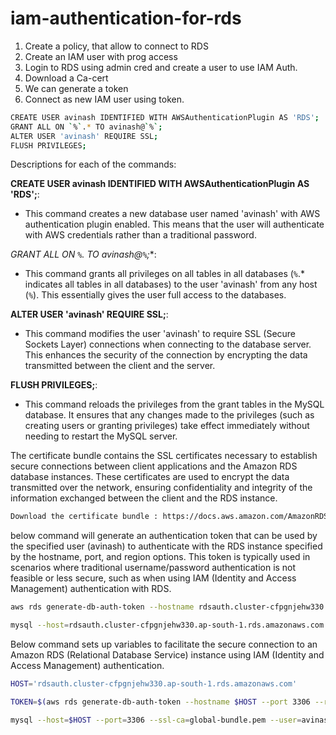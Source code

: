 # iam-authentication-for-rds


1. Create a policy, that allow to connect to RDS
2. Create an IAM user with prog access
3. Login to RDS using admin cred and create a user to use IAM Auth.
4. Download a Ca-cert
5. We can generate a token
6. Connect as new IAM user using token.

```bash
CREATE USER avinash IDENTIFIED WITH AWSAuthenticationPlugin AS 'RDS';
GRANT ALL ON `%`.* TO avinash@`%`;
ALTER USER 'avinash' REQUIRE SSL;
FLUSH PRIVILEGES;
```

Descriptions for each of the commands:

**CREATE USER avinash IDENTIFIED WITH AWSAuthenticationPlugin AS 'RDS';**:
   - This command creates a new database user named 'avinash' with AWS authentication plugin enabled. This means that the user will authenticate with AWS credentials rather than a traditional password.
   
**GRANT ALL ON `%`.* TO avinash@`%`;**:
   - This command grants all privileges on all tables in all databases (`%`.* indicates all tables in all databases) to the user 'avinash' from any host (`%`). This essentially gives the user full access to the databases.

**ALTER USER 'avinash' REQUIRE SSL;**:
   - This command modifies the user 'avinash' to require SSL (Secure Sockets Layer) connections when connecting to the database server. This enhances the security of the connection by encrypting the data transmitted between the client and the server.

**FLUSH PRIVILEGES;**:
   - This command reloads the privileges from the grant tables in the MySQL database. It ensures that any changes made to the privileges (such as creating users or granting privileges) take effect immediately without needing to restart the MySQL server.



The certificate bundle contains the SSL certificates necessary to establish secure connections between client applications and the Amazon RDS database instances. These certificates are used to encrypt the data transmitted over the network, ensuring confidentiality and integrity of the information exchanged between the client and the RDS instance.

```bash
Download the certificate bundle : https://docs.aws.amazon.com/AmazonRDS/latest/UserGuide/UsingWithRDS.SSL.html#UsingWithRDS.SSL.CertificatesAllRegions
```

below command will generate an authentication token that can be used by the specified user (avinash) to authenticate with the RDS instance specified by the hostname, port, and region options. This token is typically used in scenarios where traditional username/password authentication is not feasible or less secure, such as when using IAM (Identity and Access Management) authentication with RDS.


```bash
aws rds generate-db-auth-token --hostname rdsauth.cluster-cfpgnjehw330.ap-south-1.rds.amazonaws.com --port 3306 --region ap-south-1 --username avinash
```

```bash
mysql --host=rdsauth.cluster-cfpgnjehw330.ap-south-1.rds.amazonaws.com --port=3306 --ssl-ca=global-bundle.pem --user=avinash --password='rdsauth.cluster-cfpgnjehw330.ap-south-1.rds.amazonaws.com:3306/?Action=connect&DBUser=avinash&X-Amz-Algorithm=AWS4-HMAC-SHA256&X-Amz-Expires=900&X-Amz-Credential=AKIAXJMA6A45YB4W3LLZ%2F20240419%2Fap-south-1%2Frds-db%2Faws4_request&X-Amz-SignedHeaders=host&X-Amz-Date=20240419T165343Z&X-Amz-Signature=68dc620cbefa974016eec324f747b805aa995b3d178fd2705ab498ceb4ef2f89'
```

Below command sets up variables to facilitate the secure connection to an Amazon RDS (Relational Database Service) instance using IAM (Identity and Access Management) authentication.

```bash
HOST='rdsauth.cluster-cfpgnjehw330.ap-south-1.rds.amazonaws.com'
```

```bash
TOKEN=$(aws rds generate-db-auth-token --hostname $HOST --port 3306 --region ap-south-1 --username avinash)
```

```bash
mysql --host=$HOST --port=3306 --ssl-ca=global-bundle.pem --user=avinash --password=$TOKEN
```
